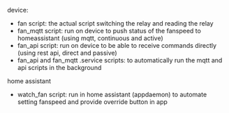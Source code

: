 
device:
- fan script: the actual script switching the relay and reading the relay
- fan_mqtt script: run on device to push status of the fanspeed to homeassistant (using mqtt, continuous and active)
- fan_api script: run on device to be able to receive commands directly (using rest api, direct and passive)
- fan_api and fan_mqtt .service scripts: to automatically run the mqtt and api scripts in the background

home assistant
- watch_fan script: run in home assistant (appdaemon) to automate setting fanspeed and provide override button in app